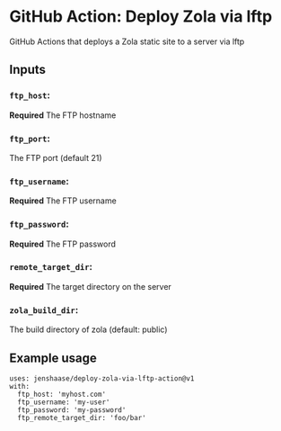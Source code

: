 # GitHub Action: Deploy Zola via lftp

GitHub Actions that deploys a Zola static site to a server via lftp

## Inputs

### `ftp_host`:
**Required** The FTP hostname

### `ftp_port`:
The FTP port (default 21)

### `ftp_username`:
**Required** The FTP username

### `ftp_password`:
**Required** The FTP password

### `remote_target_dir`:
**Required** The target directory on the server

### `zola_build_dir`:
The build directory of zola (default: public)

## Example usage

```
uses: jenshaase/deploy-zola-via-lftp-action@v1
with:
  ftp_host: 'myhost.com'
  ftp_username: 'my-user'
  ftp_password: 'my-password'
  ftp_remote_target_dir: 'foo/bar'
```
